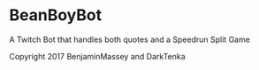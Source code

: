 # BeanBoyBot
A Twitch Bot that handles both quotes and a Speedrun Split Game

Copyright 2017 BenjaminMassey and DarkTenka
